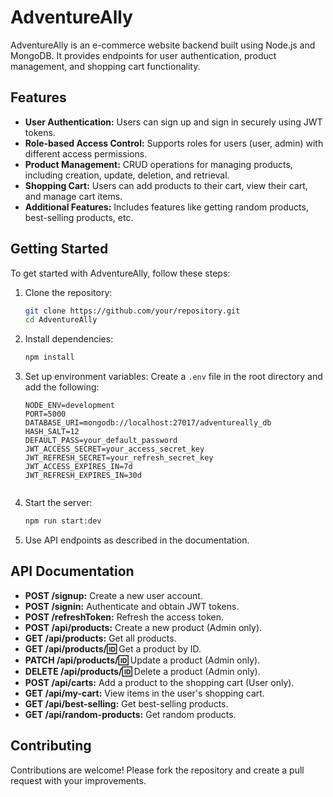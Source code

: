 


# AdventureAlly

AdventureAlly is an e-commerce website backend built using Node.js and MongoDB. It provides endpoints for user authentication, product management, and shopping cart functionality.

## Features

- **User Authentication:** Users can sign up and sign in securely using JWT tokens.
- **Role-based Access Control:** Supports roles for users (user, admin) with different access permissions.
- **Product Management:** CRUD operations for managing products, including creation, update, deletion, and retrieval.
- **Shopping Cart:** Users can add products to their cart, view their cart, and manage cart items.
- **Additional Features:** Includes features like getting random products, best-selling products, etc.

## Getting Started

To get started with AdventureAlly, follow these steps:

1. Clone the repository:
   ```bash
   git clone https://github.com/your/repository.git
   cd AdventureAlly
   ```


2. Install dependencies:

   ```bash
   npm install
   ```

3. Set up environment variables:
   Create a `.env` file in the root directory and add the following:

   ```dotenv
   NODE_ENV=development
   PORT=5000
   DATABASE_URI=mongodb://localhost:27017/adventureally_db
   HASH_SALT=12
   DEFAULT_PASS=your_default_password
   JWT_ACCESS_SECRET=your_access_secret_key
   JWT_REFRESH_SECRET=your_refresh_secret_key
   JWT_ACCESS_EXPIRES_IN=7d
   JWT_REFRESH_EXPIRES_IN=30d


   ```

4. Start the server:

   ```bash
   npm run start:dev
   ```

5. Use API endpoints as described in the documentation.

## API Documentation

- **POST /signup:** Create a new user account.
- **POST /signin:** Authenticate and obtain JWT tokens.
- **POST /refreshToken:** Refresh the access token.
- **POST /api/products:** Create a new product (Admin only).
- **GET /api/products:** Get all products.
- **GET /api/products/:id:** Get a product by ID.
- **PATCH /api/products/:id:** Update a product (Admin only).
- **DELETE /api/products/:id:** Delete a product (Admin only).
- **POST /api/carts:** Add a product to the shopping cart (User only).
- **GET /api/my-cart:** View items in the user's shopping cart.
- **GET /api/best-selling:** Get best-selling products.
- **GET /api/random-products:** Get random products.

## Contributing

Contributions are welcome! Please fork the repository and create a pull request with your improvements.

